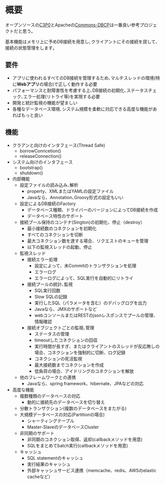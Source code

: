 # 概要
オープンソースの[C3P0](http://www.mchange.com/projects/c3p0/)とApacheの[Commons-DBCP](http://commons.apache.org/proper/commons-dbcp/)は一番良い参考プロジェクトだと思う｡

基本機能はメモリ上に予めDB接続を用意し､クライアントにその接続を貸して､接続の状態管理をします｡

## 要件

* アプリに使われるすべてのDB接続を管理するため､マルチスレッドの環境(特に**Webアプリ**の場合)で正しく動作する必要
* パフォーマンスと耐障害性を考慮する上､DB接続の初期化､ステータスチェック､エラー処理(リトライ等)を実現する必要
* 開発と統計監視の機能が望ましい
* 各種なデータベース環境､システム規模を柔軟に対応できる高度な機能があればもっと良い

## 機能

* クラアンと向けのインタフェース(Thread Safe)
    * borrowConncetion()
    * releaseConnection()
* システム向けのインタフェース
    * bootstrap()
    * shutdown()
* 内部機能
    * 設定ファイルの読み込み､解析
        * property、XMLまたはYAMLの設定ファイル
        * Javaなら、Annotation､Groovy形式の設定もいい
    * 設定によるDB接続のFactory
        * データベース種類、ドライバーのバージョンによってDB接続を作成
        * データベース特性のサポート
    * 接続プール保持のコンテナ(Sington)の初期化、停止（destroy）
        * 最小接続数のコネクションを初期化
        * すべてのコネクションを切断
        * 最大コネクション数を達する場合、リクエストのキューを管理
        * 以下の監視スレッドの起動、停止
    * 監視スレッド
        * 接続エラー処理
            * 設定によって、未Commitのトランザクションを処理
            * エラーログ
            * エラーログによって、SQL実行を自動的にリトライ
        * 接続プールの統計､監視
            * SQL実行回数
            * Slow SQLの記録
            * 実行したSQL（パラメータを含む）のデバッグログを出力
            * Javaなら、JMXのサポートなど
            * webコンソールまたはRESTのjsonレスポンスでプールの管理、情報確認
        * 接続オブジェクトごとの監視､管理
            * ステータスの管理
            * timeoutしたコネクションの回収
            * 実行時間が長すぎ、またはクライアントのスレッドが反応無しの場合、コネクションを強制的に切断、ログ記録
            * コネクションの死活監視
            * 最大接続数までコネクションを作成
            * 低負荷の場合、アイドリングのコネクションを解放
    * 他のフレームワークとの連携
        * Javaなら、spring framework、hibernate、JPAなどの対応
* 高度な機能
    * 複数種類のデータベースの対応
        * 動的に接続先のデータベースを切り替え
    * 分散トランザクション(複数のデータベースをまたがる)
    * 大規模データベースの対応(Partitionの場合)
        * シャーティングテーブル
        * Master-SlaveのデータベースCluster
    * 非同期のサポート
        * 非同期のコネクション取得、返却(callbackメソッドを用意)
        * SQLをまとめてbatch実行(callbackメソッドを用意)
    * キャッシュ
        * SQL statementのキャッシュ
        * 実行結果のキャッシュ
        * 外部キャッシュサービス連携（memcache、redis、AWSのelastic cacheなど）

